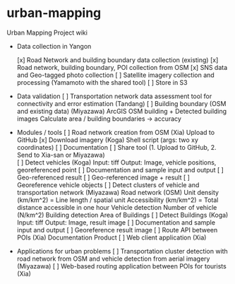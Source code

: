 # urban-mapping
Urban Mapping Project wiki

* Data collection in Yangon

  [x] Road Network and building boundary data collection (existing)
  [x] Road network, building boundary, POI collection from OSM
  [x] SNS data and Geo-tagged photo collection
  [  ] Satellite imagery collection and processing (Yamamoto with the shared tool) 
	  [ ] Store in S3
* Data validation
  [  ] Transportation network data assessment tool for connectivity and error estimation (Tandang)
  [  ] Building boundary (OSM and existing data) (Miyazawa)
	ArcGIS
		OSM building + Detected building images
		Calculate area / building boundaries -> accuracy
* Modules / tools
  [  ] Road network creation from OSM (Xia)
	  Upload to GitHub
  [x] Download imagery (Koga)
	  Shell script (args: two xy coordinates)
	  [ ] Documentation
    [ ] Share tool (1. Upload to GitHub, 2. Send to Xia-san or Miyazawa)  
  [  ] Detect vehicles (Koga)
	  Input: tiff
	  Output: Image, vehicle positions, georeferenced point
	[ ] Documentation and sample input and output
	[ ] Geo-referenced result
		[  ] Geo-referenced image + result
		[  ] Georeference vehicle objects
  [  ] Detect clusters of vehicle and transportation network (Miyazawa)
	  Road network (OSM)
      Unit density (km/km^2) = Line length / spatial unit
      Accessibility (km/km^2) = Total distance accessible in one hour
    Vehicle detection
      Number of vehicle (N/km^2)
    Building detection
    Area of Buildings
  [  ] Detect Buildings (Koga)
	  Input: tiff
	  Output: Image, result image
  	[ ] Documentation and sample input and output
	  [ ] Georeference result image
  [  ] Route API between POIs (Xia)
	  Documentation
	  Product
  [  ] Web client application (Xia)
* Applications for urban problems
	[ ] Transportation cluster detection with road network from OSM and vehicle detection from aerial imagery (Miyazawa)
	[ ] Web-based routing application between POIs for tourists (Xia)
